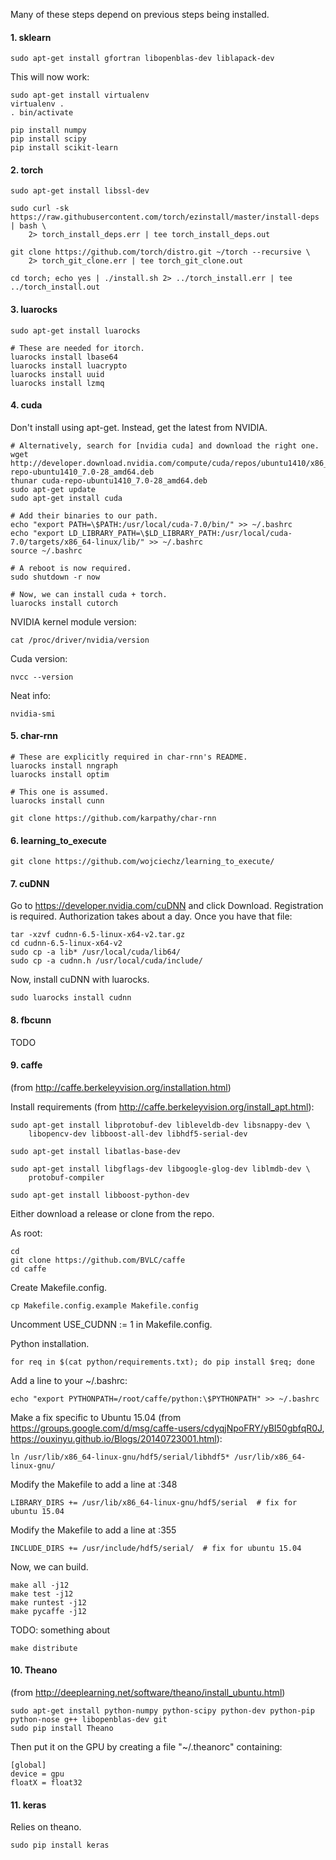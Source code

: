 Many of these steps depend on previous steps being installed.

#### 1. sklearn

```
sudo apt-get install gfortran libopenblas-dev liblapack-dev
```

This will now work:
```
sudo apt-get install virtualenv
virtualenv .
. bin/activate

pip install numpy
pip install scipy
pip install scikit-learn
```

#### 2. torch

```
sudo apt-get install libssl-dev

sudo curl -sk https://raw.githubusercontent.com/torch/ezinstall/master/install-deps | bash \
    2> torch_install_deps.err | tee torch_install_deps.out

git clone https://github.com/torch/distro.git ~/torch --recursive \
    2> torch_git_clone.err | tee torch_git_clone.out

cd torch; echo yes | ./install.sh 2> ../torch_install.err | tee ../torch_install.out
```

#### 3. luarocks

```
sudo apt-get install luarocks

# These are needed for itorch.
luarocks install lbase64
luarocks install luacrypto
luarocks install uuid
luarocks install lzmq
```

#### 4. cuda

Don't install using apt-get.  Instead, get the latest from NVIDIA.

```
# Alternatively, search for [nvidia cuda] and download the right one.
wget http://developer.download.nvidia.com/compute/cuda/repos/ubuntu1410/x86_64/cuda-repo-ubuntu1410_7.0-28_amd64.deb
thunar cuda-repo-ubuntu1410_7.0-28_amd64.deb
sudo apt-get update
sudo apt-get install cuda

# Add their binaries to our path.
echo "export PATH=\$PATH:/usr/local/cuda-7.0/bin/" >> ~/.bashrc
echo "export LD_LIBRARY_PATH=\$LD_LIBRARY_PATH:/usr/local/cuda-7.0/targets/x86_64-linux/lib/" >> ~/.bashrc
source ~/.bashrc

# A reboot is now required.
sudo shutdown -r now

# Now, we can install cuda + torch.
luarocks install cutorch
```

NVIDIA kernel module version:

```
cat /proc/driver/nvidia/version 
```

Cuda version:

```
nvcc --version
```

Neat info:

```
nvidia-smi
```

#### 5. char-rnn

```
# These are explicitly required in char-rnn's README.
luarocks install nngraph
luarocks install optim

# This one is assumed.
luarocks install cunn

git clone https://github.com/karpathy/char-rnn
```

#### 6. learning_to_execute

```
git clone https://github.com/wojciechz/learning_to_execute/
```

#### 7. cuDNN

Go to https://developer.nvidia.com/cuDNN and click Download.  Registration is required.  Authorization takes about a day.  Once you have that file:

```
tar -xzvf cudnn-6.5-linux-x64-v2.tar.gz
cd cudnn-6.5-linux-x64-v2
sudo cp -a lib* /usr/local/cuda/lib64/
sudo cp -a cudnn.h /usr/local/cuda/include/
```

Now, install cuDNN with luarocks.

```
sudo luarocks install cudnn
```

#### 8. fbcunn

TODO

#### 9. caffe

(from http://caffe.berkeleyvision.org/installation.html)

Install requirements (from http://caffe.berkeleyvision.org/install_apt.html):

```
sudo apt-get install libprotobuf-dev libleveldb-dev libsnappy-dev \
    libopencv-dev libboost-all-dev libhdf5-serial-dev

sudo apt-get install libatlas-base-dev

sudo apt-get install libgflags-dev libgoogle-glog-dev liblmdb-dev \
    protobuf-compiler

sudo apt-get install libboost-python-dev
```

Either download a release or clone from the repo.

As root:

```
cd
git clone https://github.com/BVLC/caffe
cd caffe
```

Create Makefile.config.

```
cp Makefile.config.example Makefile.config
```

Uncomment USE_CUDNN := 1 in Makefile.config.

Python installation.

```
for req in $(cat python/requirements.txt); do pip install $req; done
```

Add a line to your ~/.bashrc:

```
echo "export PYTHONPATH=/root/caffe/python:\$PYTHONPATH" >> ~/.bashrc
```

Make a fix specific to Ubuntu 15.04 (from https://groups.google.com/d/msg/caffe-users/cdyqjNpoFRY/yBI50gbfqR0J, https://ouxinyu.github.io/Blogs/20140723001.html):

```
ln /usr/lib/x86_64-linux-gnu/hdf5/serial/libhdf5* /usr/lib/x86_64-linux-gnu/
```

Modify the Makefile to add a line at :348

```
LIBRARY_DIRS += /usr/lib/x86_64-linux-gnu/hdf5/serial  # fix for ubuntu 15.04
```

Modify the Makefile to add a line at :355

```
INCLUDE_DIRS += /usr/include/hdf5/serial/  # fix for ubuntu 15.04
```

Now, we can build.

```
make all -j12
make test -j12
make runtest -j12
make pycaffe -j12
```

TODO: something about

```
make distribute
```

#### 10. Theano

(from http://deeplearning.net/software/theano/install_ubuntu.html)

```
sudo apt-get install python-numpy python-scipy python-dev python-pip python-nose g++ libopenblas-dev git
sudo pip install Theano
```

Then put it on the GPU by creating a file "~/.theanorc" containing:

```
[global]
device = gpu
floatX = float32
```

#### 11. keras

Relies on theano.

```
sudo pip install keras
```
